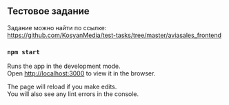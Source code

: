 ## Тестовое задание

Задание можно найти по ссылке:  
https://github.com/KosyanMedia/test-tasks/tree/master/aviasales_frontend

### `npm start`

Runs the app in the development mode.\
Open [http://localhost:3000](http://localhost:3000) to view it in the browser.

The page will reload if you make edits.\
You will also see any lint errors in the console.
